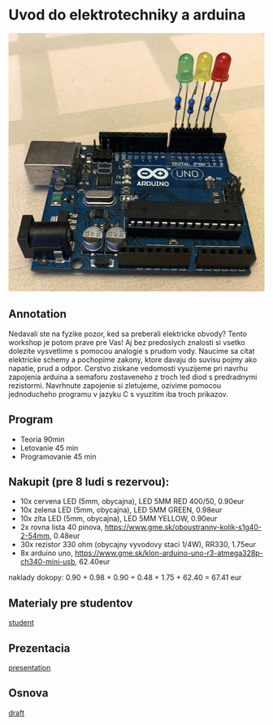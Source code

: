# Uvod do elektrotechniky a arduina

![preview](preview.jpg)

## Annotation
Nedavali ste na fyzike pozor, ked sa preberali elektricke obvody? Tento workshop je potom prave pre Vas! Aj bez predoslych znalosti si vsetko dolezite vysvetlime s pomocou analogie s prudom vody. Naucime sa citat elektricke schemy a pochopime zakony, ktore davaju do suvisu pojmy ako napatie, prud a odpor. Cerstvo ziskane vedomosti vyuzijeme pri navrhu zapojenia arduina a semaforu zostaveneho z troch led diod s predradnymi rezistormi. Navrhnute zapojenie si zletujeme, ozivime pomocou jednoducheho programu v jazyku C s vyuzitim iba troch prikazov.

## Program
- Teoria 90min
- Letovanie 45 min
- Programovanie 45 min

## Nakupit (pre 8 ludi s rezervou):
- 10x cervena LED (5mm, obycajna), LED 5MM RED 400/50, 0.90eur
- 10x zelena LED (5mm, obycajna), LED 5MM GREEN, 0.98eur
- 10x zlta LED (5mm, obycajna), LED 5MM YELLOW, 0.90eur
- 2x rovna lista 40 pinova, https://www.gme.sk/oboustranny-kolik-s1g40-2-54mm, 0.48eur
- 30x rezistor 330 ohm (obycajny vyvodovy staci 1/4W), RR330, 1.75eur
- 8x arduino uno, https://www.gme.sk/klon-arduino-uno-r3-atmega328p-ch340-mini-usb, 62.40eur

naklady dokopy: 0.90 + 0.98 + 0.90 + 0.48 + 1.75 + 62.40 = 67.41 eur

## Materialy pre studentov

[student](student.md)

## Prezentacia

[presentation](workshopelectro.pdf)

## Osnova

[draft](draft.txt)
